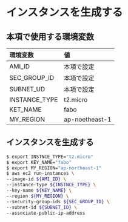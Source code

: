 # インスタンスを生成する

## 本項で使用する環境変数

|環境変数|値|
|:--|:--|
|AMI_ID|本項で設定|
|SEC_GROUP_ID|本項で設定|
|SUBNET_UD|本項で設定|
|INSTANCE_TYPE|t2.micro|
|KET_NAME|fabo|
|MY_REGION|ap-noetheast-1|

## インスタンスを生成する

```bash
$ export INSTNCE_TYPE="t2.micro"
$ export KEY_NAME="fabo"
$ export MY_REGION="ap-northeast-1"
$ aws ec2 run-instances \
--image-id ${AMI_ID} \
--instance-type ${INSTNCE_TYPE} \
--key-name ${KEY_NAME} \
--region ${MY_REGION} \
--security-group-ids ${SEC_GROUP_ID} \
--subnet-id ${SUBNET_ID} \
--associate-public-ip-address 
```

